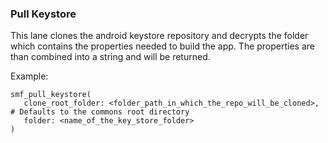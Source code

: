 ### Pull Keystore
This lane clones the android keystore repository and decrypts the folder which contains the properties needed to build the app. 
The properties are than combined into a string and will be returned.

Example: 

```
smf_pull_keystore(
   clone_root_folder: <folder_path_in_which_the_repo_will_be_cloned>,   # Defaults to the commons root directory
   folder: <name_of_the_key_store_folder>
)
```